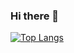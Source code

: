 ### Hi there 👋


[![Top Langs](https://github-readme-stats.vercel.app/api/top-langs/?username=ethanholdahl&exclude_repo=oTree-Demos,oTree&title_color=17363b&text_color=833707&bg_color=9aa8ab&icon_color=17363b&hide=Procfile&count_private=true)](https://github.com/ethanholdahl)


<!--
**ethanholdahl/ethanholdahl** is a ✨ _special_ ✨ repository because its `README.md` (this file) appears on your GitHub profile.

Here are some ideas to get you started:

- 🔭 I’m currently working on ...
- 🌱 I’m currently learning ...
- 👯 I’m looking to collaborate on ...
- 🤔 I’m looking for help with ...
- 💬 Ask me about ...
- 📫 How to reach me: ...
- 😄 Pronouns: ...
- ⚡ Fun fact: ...
-->
